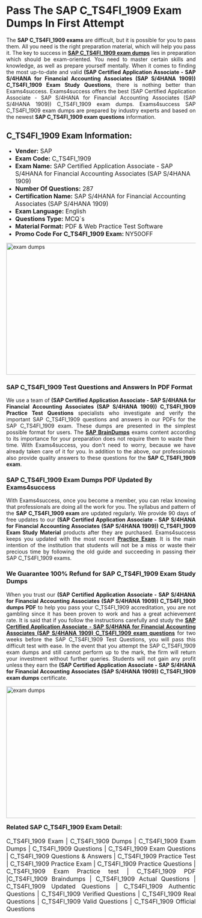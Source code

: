 <h1><strong><strong>Pass The SAP C_TS4FI_1909 Exam Dumps In First Attempt</strong></strong></h1> <p style="text-align:justify">The <strong>SAP C_TS4FI_1909 exams</strong> are difficult, but it is possible for you to pass them. All you need is the right preparation material, which will help you pass it. The key to success in <a href="https://www.exams4success.com/sap/c_ts4fi_1909-pdf-exam-dumps"><strong>SAP C_TS4FI_1909 exam dumps</strong></a> lies in preparation which should be exam-oriented. You need to master certain skills and knowledge, as well as prepare yourself mentally. When it comes to finding the most up-to-date and valid <strong>(SAP Certified Application Associate - SAP S/4HANA for Financial Accounting Associates (SAP S/4HANA 1909)) C_TS4FI_1909 Exam Study Questions</strong>, there is nothing better than Exams4success. Exams4success offers the best (SAP Certified Application Associate - SAP S/4HANA for Financial Accounting Associates (SAP S/4HANA 1909)) C_TS4FI_1909 exam dumps. Exams4success SAP C_TS4FI_1909 exam dumps are prepared by industry experts and based on the newest <strong>SAP C_TS4FI_1909 exam questions</strong> information.</p> <h2><strong><strong>C_TS4FI_1909 Exam Information:</strong></strong></h2> <ul> <li><span style="font-size:16px"><strong>Vender:</strong> SAP</span></li> <li><span style="font-size:16px"><strong>Exam Code:</strong> C_TS4FI_1909</span></li> <li><span style="font-size:16px"><strong>Exam Name:</strong> SAP Certified Application Associate - SAP S/4HANA for Financial Accounting Associates (SAP S/4HANA 1909)</span></li> <li><span style="font-size:16px"><strong>Number Of Questions:</strong> 287</span></li> <li><span style="font-size:16px"><strong>Certification Name:</strong> SAP S/4HANA for Financial Accounting Associates (SAP S/4HANA 1909)</span></li> <li><span style="font-size:16px"><strong>Exam Language:</strong> English</span></li> <li><span style="font-size:16px"><strong>Questions Type:</strong> MCQ`s</span></li> <li><span style="font-size:16px"><strong>Material Format:</strong> PDF & Web Practice Test Software</span></li> <li><span style="font-size:16px"><strong>Promo Code For C_TS4FI_1909 Exam: </strong>NY50OFF</span></li> </ul> <p><a href="https://www.exams4success.com/sap/c_ts4fi_1909-pdf-exam-dumps" rel="no-follow"><img alt="exam dumps" src="https://www.certcollections.com/uploads/content/infrist1.png" style="height:350px; width:750px" /></a></p> <h3><strong>SAP C_TS4FI_1909 Test Questions and Answers In PDF Format</strong></h3> <p style="text-align:justify">We use a team of <strong>(SAP Certified Application Associate - SAP S/4HANA for Financial Accounting Associates (SAP S/4HANA 1909)) C_TS4FI_1909 Practice Test Questions</strong> specialists who investigate and verify the important SAP C_TS4FI_1909 questions and answers in our PDFs for the SAP C_TS4FI_1909 exam. These dumps are presented in the simplest possible format for users. The <a href="https://www.exams4success.com/sap-exam-dumps"><strong>SAP BrainDumps</strong></a> exams content according to its importance for your preparation does not require them to waste their time. With Exams4success, you don't need to worry, because we have already taken care of it for you. In addition to the above, our professionals also provide quality answers to these questions for the<strong> SAP C_TS4FI_1909 exam</strong>.</p> <h3><strong> SAP C_TS4FI_1909 Exam Dumps PDF Updated By Exams4success</strong></h3> <p style="text-align:justify">With Exams4success, once you become a member, you can relax knowing that professionals are doing all the work for you. The syllabus and pattern of the <strong>SAP C_TS4FI_1909 exam </strong>are updated regularly. We provide 90 days of free updates to our <strong>(SAP Certified Application Associate - SAP S/4HANA for Financial Accounting Associates (SAP S/4HANA 1909)) C_TS4FI_1909 Exam Study Material</strong> products after they are purchased. Exams4success keeps you updated with the most recent <a href="https://www.exams4success.com/"><strong>Practice Exam</strong></a>. It is the main intention of the institution that students will not be a miss or waste their precious time by following the old guide and succeeding in passing their SAP C_TS4FI_1909 exams.</p> <h3 style="text-align:justify"><strong>We Guarantee 100% Refund for SAP C_TS4FI_1909 Exam Study Dumps</strong></h3> <p style="text-align:justify">When you trust our <strong>(SAP Certified Application Associate - SAP S/4HANA for Financial Accounting Associates (SAP S/4HANA 1909)) C_TS4FI_1909 dumps PDF</strong> to help you pass your C_TS4FI_1909 accreditation, you are not gambling since it has been proven to work and has a great achievement rate. It is said that if you follow the instructions carefully and study the <a href="https://www.exams4success.com/sap/c_ts4fi_1909-pdf-exam-dumps"><strong>SAP Certified Application Associate - SAP S/4HANA for Financial Accounting Associates (SAP S/4HANA 1909) C_TS4FI_1909 exam questions</strong></a> for two weeks before the SAP C_TS4FI_1909 Test Questions, you will pass this difficult test with ease. In the event that you attempt the SAP C_TS4FI_1909 exam dumps and still cannot perform up to the mark, the firm will return your investment without further queries. Students will not gain any profit unless they earn the <strong>(SAP Certified Application Associate - SAP S/4HANA for Financial Accounting Associates (SAP S/4HANA 1909)) C_TS4FI_1909 exam dumps</strong> certificate.</p> <p style="text-align:justify"><a href="https://www.exams4success.com/sap/c_ts4fi_1909-pdf-exam-dumps" rel="no-follow"><img alt="exam dumps" src="https://www.certcollections.com/uploads/content/free_demo1.png" style="height:350px; width:750px" /></a></p> <p style="text-align:justify"><span style="font-size:16px"><strong>Related SAP C_TS4FI_1909 Exam Detail:</strong></span><br /> <br /> <span style="font-size:16px">C_TS4FI_1909 Exam | C_TS4FI_1909 Dumps | C_TS4FI_1909 Exam Dumps | C_TS4FI_1909 Questions | C_TS4FI_1909 Exam Questions | C_TS4FI_1909 Questions & Answers | C_TS4FI_1909 Practice Test | C_TS4FI_1909 Practice Exam | C_TS4FI_1909 Practice Questions | C_TS4FI_1909 Exam Practice test | C_TS4FI_1909 PDF |C_TS4FI_1909 Braindumps | C_TS4FI_1909 Actual Questions | C_TS4FI_1909 Updated Questions | C_TS4FI_1909 Authentic Questions | C_TS4FI_1909 Verified Questions | C_TS4FI_1909 Real Questions | C_TS4FI_1909 Valid Questions | C_TS4FI_1909 Official Questions</span></p>
